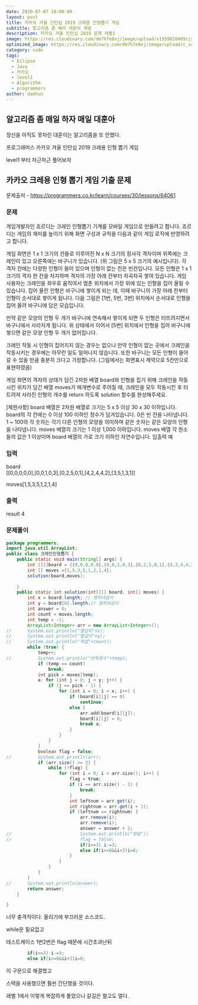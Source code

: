 ```yaml
---
date: 2020-07-07 18:00:00
layout: post
title: 카카오 겨울 인턴십 2019 크레용 인형뽑기 게임
subtitle: 알고리즘 좀 해라 대훈아 제발
description: 카카오 겨울 인턴십 2019 문제 레벨1
image: https://res.cloudinary.com/dm7h7e8xj/image/upload/v1559820489/js-code_n83m7a.jpg
optimized_image: https://res.cloudinary.com/dm7h7e8xj/image/upload/c_scale,w_380/v1559820489/js-code_n83m7a.jpg
category: code
tags:
  - Eclipse
  - Java
  - 카카오
  - level1
  - Algorithm
  - programmers
author: daehun
---
```



## 알고리즘 좀 매일 하자 매일 대훈아

정신을 아직도 못차린 대훈이는 알고리즘을 또 안했다.

프로그래머스 카카오 겨울 인턴십 2019 크레용 인형 뽑기 게임

level1 부터 차근차근 풀어보자

## 카카오 크레용 인형 뽑기 게임 기출 문제
문제출저 - https://programmers.co.kr/learn/courses/30/lessons/64061

### 문제
게임개발자인 죠르디는 크레인 인형뽑기 기계를 모바일 게임으로 만들려고 합니다.
죠르디는 게임의 재미를 높이기 위해 화면 구성과 규칙을 다음과 같이 게임 로직에 반영하려고 합니다.

게임 화면은 1 x 1 크기의 칸들로 이루어진 N x N 크기의 정사각 격자이며 위쪽에는 크레인이 있고 오른쪽에는 바구니가 있습니다. (위 그림은 5 x 5 크기의 예시입니다). 각 격자 칸에는 다양한 인형이 들어 있으며 인형이 없는 칸은 빈칸입니다. 모든 인형은 1 x 1 크기의 격자 한 칸을 차지하며 격자의 가장 아래 칸부터 차곡차곡 쌓여 있습니다. 게임 사용자는 크레인을 좌우로 움직여서 멈춘 위치에서 가장 위에 있는 인형을 집어 올릴 수 있습니다. 집어 올린 인형은 바구니에 쌓이게 되는 데, 이때 바구니의 가장 아래 칸부터 인형이 순서대로 쌓이게 됩니다. 다음 그림은 [1번, 5번, 3번] 위치에서 순서대로 인형을 집어 올려 바구니에 담은 모습입니다.

만약 같은 모양의 인형 두 개가 바구니에 연속해서 쌓이게 되면 두 인형은 터뜨려지면서 바구니에서 사라지게 됩니다. 위 상태에서 이어서 [5번] 위치에서 인형을 집어 바구니에 쌓으면 같은 모양 인형 두 개가 없어집니다.

크레인 작동 시 인형이 집어지지 않는 경우는 없으나 만약 인형이 없는 곳에서 크레인을 작동시키는 경우에는 아무런 일도 일어나지 않습니다. 또한 바구니는 모든 인형이 들어갈 수 있을 만큼 충분히 크다고 가정합니다. (그림에서는 화면표시 제약으로 5칸만으로 표현하였음)

게임 화면의 격자의 상태가 담긴 2차원 배열 board와 인형을 집기 위해 크레인을 작동시킨 위치가 담긴 배열 moves가 매개변수로 주어질 때, 크레인을 모두 작동시킨 후 터트려져 사라진 인형의 개수를 return 하도록 solution 함수를 완성해주세요.


[제한사항]
board 배열은 2차원 배열로 크기는 5 x 5 이상 30 x 30 이하입니다.
board의 각 칸에는 0 이상 100 이하인 정수가 담겨있습니다.
0은 빈 칸을 나타냅니다.
1 ~ 100의 각 숫자는 각기 다른 인형의 모양을 의미하며 같은 숫자는 같은 모양의 인형을 나타냅니다.
moves 배열의 크기는 1 이상 1,000 이하입니다.
moves 배열 각 원소들의 값은 1 이상이며 board 배열의 가로 크기 이하인 자연수입니다.
입출력 예

### 입력
board		
[[0,0,0,0,0],[0,0,1,0,3],[0,2,5,0,1],[4,2,4,4,2],[3,5,1,3,1]]	

moves[1,5,3,5,1,2,1,4]	


### 출력
result
4

### 문제풀이

```java
package programmers;
import java.util.ArrayList;
public class 크레인인형뽑기 {
	public static void main(String[] args) {
		int [][]board = {{0,0,0,0,0},{0,0,1,0,3},{0,2,5,0,1},{4,2,4,4,2},{3,5,1,3,1}};
		int [] moves ={1,5,3,5,1,2,1,4};
		solution(board,moves);
	
	}
	public static int solution(int[][] board, int[] moves) {
		int x = board.length; // 행최대길이
		int y = board[0].length;// 열최대길이
		int answer = 0;
		int count = moves.length;
		int temp = -1;
		ArrayList<Integer> arr = new ArrayList<Integer>();
//		System.out.println("행길이"+x);
//		System.out.println("열길이"+y);
//		System.out.println("픽업"+count);
		while (true) {
			temp++;
//			System.out.println("반복횟수"+temp);
			if (temp == count)
				break;
			int pick = moves[temp];
			a: for (int j = 0; j < y; j++) {
				if (j == pick - 1) {
					for (int i = 0; i < x; i++) {
						if (board[i][j] == 0)
							continue;
						else {
							arr.add(board[i][j]);
							board[i][j] = 0;
							break a;
						}
					}
				}
			}
			boolean flag = false;
//			System.out.println(arr);
			if (arr.size() >= 2) {
				while (!flag) {
					for (int i = 0; i < arr.size(); i++) {
						flag = true;
						if (i == arr.size() - 1) {
							break;
						}
						int leftnum = arr.get(i);
						int rightnum = arr.get(i + 1);
						if (leftnum == rightnum) {
							arr.remove(i);
							arr.remove(i);
							answer = answer + 2;
//							System.out.println("왔음");
//							flag = false;
							if(i>=3) i-=3;
							else if(i>=0&&i<3)i=0;
						}
					}
				}
			}
		}
//		System.out.println(answer);		
		return answer;
	}

}

```

너무 충격적이다. 올리기에 부끄러운 소스코드.

while문 필요없고

테스트케이스 1번2번은 flag 때문에 시간초과난뒤 

```java
		if(i>=3) i-=3;
		else if(i>=0&&i<3)i=0;
```
이 구문으로 해결했고

스택을 사용했으면 훨씬 간단했을 것이다.

레벨 1에서 이렇게 복잡하게 풀었으니 갈길은 멀고도 멀다.